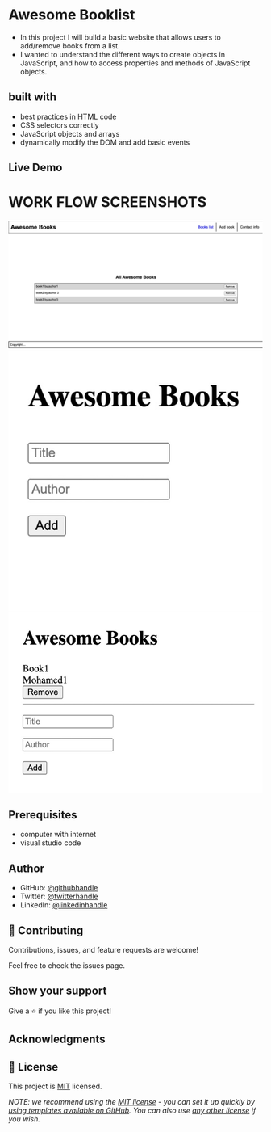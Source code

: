 # Awesome Booklist
- In this project I will  build a basic website that allows users to add/remove books from a list.
- I wanted to understand the different ways to create objects in JavaScript, and how to access properties and methods of JavaScript objects.



## built with
- best practices in HTML code
- CSS selectors correctly
- JavaScript objects and arrays
- dynamically modify the DOM and add basic events

## Live Demo

# WORK FLOW SCREENSHOTS
![mobile-home-page](images/Screenshot%202022-09-21%20at%2016.16.09.JPG)
![mobile-home-page](images/Screenshot%202022-09-19%20at%2019.31.21.JPG)
![mobile-home-page](images/Screenshot%202022-09-19%20at%2019.31.40.JPG)


## Prerequisites
- computer with internet
- visual studio code

## Author
- GitHub: [@githubhandle](https://github.com/MohamedHNoor)
- Twitter: [@twitterhandle](https://twitter.com/MohamedHNoor)
- LinkedIn: [@linkedinhandle](https://www.linkedin.com/in/mohamedhnoor/)

## 🤝 Contributing
Contributions, issues, and feature requests are welcome!

Feel free to check the issues page.

## Show your support
Give a ⭐️ if you like this project!

## Acknowledgments

## 📝 License

This project is [MIT](MIT.md) licensed.

_NOTE: we recommend using the [MIT license](https://choosealicense.com/licenses/mit/) - you can set it up quickly by [using templates available on GitHub](https://docs.github.com/en/communities/setting-up-your-project-for-healthy-contributions/adding-a-license-to-a-repository). You can also use [any other license](https://choosealicense.com/licenses/) if you wish._